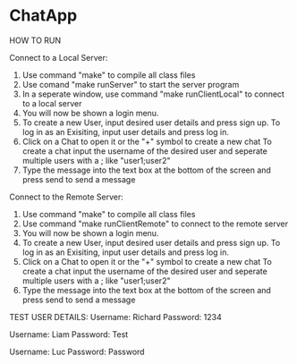 # ChatApp

HOW TO RUN

Connect to a Local Server:
1. Use command "make" to compile all class files
2. Use comand "make runServer" to start the server program
3. In a seperate window, use command "make runClientLocal" to connect to a local server
4. You will now be shown a login menu.
5.	To create a new User, input desired user details and press sign up. 
	To log in as an Exisiting, input user details and press log in. 
6. Click on a Chat to open it or the "+" symbol to create a new chat
	To create a chat input the username of the desired user and seperate multiple users with a ; like "user1;user2"
7. Type the message into the text box at the bottom of the screen and press send to send a message


Connect to the Remote Server:
1. Use command "make" to compile all class files
2. Use command "make runClientRemote" to connect to the remote server
3. You will now be shown a login menu.
4.	To create a new User, input desired user details and press sign up. 
	To log in as an Exisiting, input user details and press log in. 
5. Click on a Chat to open it or the "+" symbol to create a new chat
	To create a chat input the username of the desired user and seperate multiple users with a ; like "user1;user2"
6. Type the message into the text box at the bottom of the screen and press send to send a message

TEST USER DETAILS:
Username: Richard
Password: 1234

Username: Liam
Password: Test

Username: Luc
Password: Password
